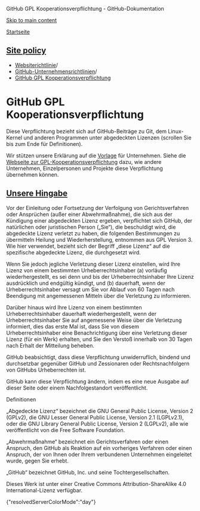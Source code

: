 GitHub GPL Kooperationsverpflichtung - GitHub-Dokumentation

[Skip to main content](#main-content)

[Startseite](/de)

[Site policy](/de/site-policy)
----------

* [Websiterichtlinie](/de/site-policy)/
* [GitHub-Unternehmensrichtlinien](/de/site-policy/github-company-policies)/
* [GitHub GPL Kooperationsverpflichtung](/de/site-policy/github-company-policies/github-gpl-cooperation-commitment)

GitHub GPL Kooperationsverpflichtung
==========

Diese Verpflichtung bezieht sich auf GitHub-Beiträge zu Git, dem Linux-Kernel und anderen Programmen unter abgedeckten Lizenzen (scrollen Sie bis zum Ende für Definitionen).

Wir stützen unsere Erklärung auf die [Vorlage](https://github.com/gplcc/gplcc/blob/master/Company/GPL%20Cooperation%20Commitment-Company-Template.md) für Unternehmen. Siehe die [Webseite zur GPL-Kooperationsverpflichtung](https://gplcc.github.io/gplcc/) dazu, wie andere Unternehmen, Einzelpersonen und Projekte diese Verpflichtung übernehmen können.

[Unsere Hingabe](#our-commitment)
----------

Vor der Einleitung oder Fortsetzung der Verfolgung von Gerichtsverfahren oder Ansprüchen (außer einer Abwehrmaßnahme), die sich aus der Kündigung einer abgedeckten Lizenz ergeben, verpflichtet sich GitHub, der natürlichen oder juristischen Person („Sie“), die beschuldigt wird, die abgedeckte Lizenz verletzt zu haben, die folgenden Bestimmungen zu übermitteln Heilung und Wiederherstellung, entnommen aus GPL Version 3. Wie hier verwendet, bezieht sich der Begriff „diese Lizenz“ auf die spezifische abgedeckte Lizenz, die durchgesetzt wird.

Wenn Sie jedoch jegliche Verletzung dieser Lizenz einstellen, wird Ihre Lizenz von einem bestimmten Urheberrechtsinhaber (a) vorläufig wiederhergestellt, es sei denn und bis der Urheberrechtsinhaber Ihre Lizenz ausdrücklich und endgültig kündigt, und (b) dauerhaft, wenn der Urheberrechtsinhaber versagt um Sie vor Ablauf von 60 Tagen nach Beendigung mit angemessenen Mitteln über die Verletzung zu informieren.

Darüber hinaus wird Ihre Lizenz von einem bestimmten Urheberrechtsinhaber dauerhaft wiederhergestellt, wenn der Urheberrechtsinhaber Sie auf angemessene Weise über die Verletzung informiert, dies das erste Mal ist, dass Sie von diesem Urheberrechtsinhaber eine Benachrichtigung über eine Verletzung dieser Lizenz (für ein Werk) erhalten, und Sie den Verstoß innerhalb von 30 Tagen nach Erhalt der Mitteilung beheben.

GitHub beabsichtigt, dass diese Verpflichtung unwiderruflich, bindend und durchsetzbar gegenüber GitHub und Zessionaren oder Rechtsnachfolgern von GitHubs Urheberrechten ist.

GitHub kann diese Verpflichtung ändern, indem es eine neue Ausgabe auf dieser Seite oder einem Nachfolgestandort veröffentlicht.

Definitionen

„Abgedeckte Lizenz“ bezeichnet die GNU General Public License, Version 2 (GPLv2), die GNU Lesser General Public License, Version 2.1 (LGPLv2.1), oder die GNU Library General Public License, Version 2 (LGPLv2), alle wie veröffentlicht von die Free Software Foundation.

„Abwehrmaßnahme“ bezeichnet ein Gerichtsverfahren oder einen Anspruch, den GitHub als Reaktion auf ein vorheriges Verfahren oder einen Anspruch, der von Ihnen oder Ihrem verbundenen Unternehmen eingeleitet wurde, gegen Sie erhebt.

„GitHub“ bezeichnet GitHub, Inc. und seine Tochtergesellschaften.

Dieses Werk ist unter einer Creative Commons Attribution-ShareAlike 4.0 International-Lizenz verfügbar.

{"resolvedServerColorMode":"day"}
